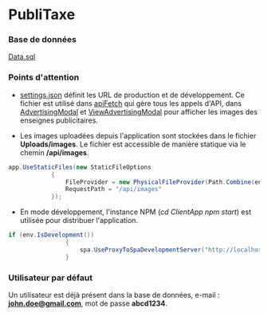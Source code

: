 # PubliTaxe

### Base de données
[Data.sql](https://github.com/HugoWeb23/PubliTaxe/tree/master/Database)

### Points d'attention
* [settings.json](https://github.com/HugoWeb23/PubliTaxe/blob/master/ClientApp/settings.json) définit les URL de production et de développement. Ce fichier est utilisé dans [apiFetch](https://github.com/HugoWeb23/PubliTaxe/blob/master/ClientApp/src/Services/apiFetch.tsx) qui gère tous les appels d'API, dans [AdvertisingModal](https://github.com/HugoWeb23/PubliTaxe/blob/master/ClientApp/src/Components/TaxeManagement/AdvertisingModal.tsx#L355) et [ViewAdvertisingModal](https://github.com/HugoWeb23/PubliTaxe/blob/master/ClientApp/src/Components/TaxeManagement/ViewAdvertisingModal.tsx#L99) pour afficher les images des enseignes publicitaires.

* Les images uploadées depuis l'application sont stockées dans le fichier **Uploads/images**. Le fichier est accessible de manière statique via le chemin **/api/images**.

```cs
app.UseStaticFiles(new StaticFileOptions
            {
                FileProvider = new PhysicalFileProvider(Path.Combine(env.ContentRootPath, "Uploads/images")),
                RequestPath = "/api/images"
            });
```

* En mode développement, l'instance NPM (*cd ClientApp* *npm start*) est utilisée pour distribuer l'application.

```cs
if (env.IsDevelopment())
                {
                    spa.UseProxyToSpaDevelopmentServer("http://localhost:3000");
                }
```

### Utilisateur par défaut

Un utilisateur est déjà présent dans la base de données, e-mail : **john.doe@gmail.com**, mot de passe **abcd1234**.